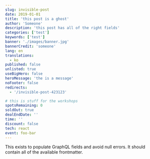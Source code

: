 ```yaml
---
slug: invisible-post
date: 2019-01-01
title: 'this post is a ghost'
author: 'Someone'
description: 'this post has all of the right fields'
categories: ['test']
keywords: ['test']
banner: './images/banner.jpg'
bannerCredit: 'someone'
lang: en
translations:
  - ko
published: false
unlisted: true
useBigHero: false
heroMessage: 'the is a message'
noFooter: false
redirects:
  - '/invisible-post-423123'

# this is stuff for the workshops
spotsRemaining: 0
soldOut: true
dealEndDate: ''
time: ''
discount: false
tech: react
event: foo-bar
---
```


This exists to populate GraphQL fields and avoid null errors. It should contain
all of the available frontmatter.
